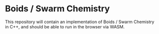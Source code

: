 # Boids / Swarm Chemistry

This repository will contain an implementation of Boids / Swarm Chemistry in C++, and should be able to run in the browser via WASM.